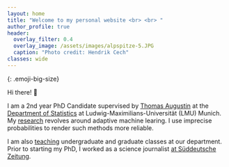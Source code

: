 ```yaml
---
layout: home
title: "Welcome to my personal website <br> <br> " 
author_profile: true
header:
  overlay_filter: 0.4
  overlay_image: /assets/images/alpspitze-5.JPG
  caption: "Photo credit: Hendrik Cech"
classes: wide
---
```

<style>
.emoji-big-size img {font-size: 4rem;}
</style>

{: .emoji-big-size}

Hi there! :wave: <br>


I am a 2nd year PhD Candidate supervised by [Thomas Augustin](https://scholar.google.de/citations?user=3N20m1kAAAAJ&hl=de) at the [Department of Statistics](https://www.statistik.uni-muenchen.de/index.html) at Ludwig-Maximilians-Universität (LMU) Munich. My [research](https://rodemann.github.io/_pages/research/) revolves around adaptive machine learing. I use imprecise probabilities to render such methods more reliable. 

I am also [teaching](https://rodemann.github.io/_pages/teaching/) undergraduate and graduate classes at our department. Prior to starting my PhD, I worked as a science journalist [at Süddeutsche Zeitung](https://www.sueddeutsche.de/autoren/julian-rodemann-1.5017937). 